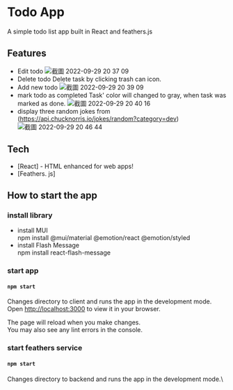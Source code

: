 # Todo App

A simple todo list app built in React and feathers.js

## Features

- Edit todo
![截圖 2022-09-29 20 37 09](https://user-images.githubusercontent.com/86973641/193184882-f2b8829a-d0a9-4bf6-81fd-f91f12ca1b7b.png)
- Delete todo
  Delete task by clicking trash can icon.
- Add new todo
![截圖 2022-09-29 20 39 09](https://user-images.githubusercontent.com/86973641/193185112-764a45b8-394c-4017-8a7a-489b36246efd.png)
- mark todo as completed
  Task' color will changed to gray, when task was marked as done.
![截圖 2022-09-29 20 40 16](https://user-images.githubusercontent.com/86973641/193185206-a19f52d0-785a-44bd-ba4b-23fcbb96cce6.png)
- display three random jokes from (https://api.chucknorris.io/jokes/random?category=dev)
![截圖 2022-09-29 20 46 44](https://user-images.githubusercontent.com/86973641/193185960-643e6924-86a3-4c5e-b0a1-04ce612f16ef.png)


## Tech

- [React] - HTML enhanced for web apps!
- [Feathers. js]

## How to start the app

### install library
- install MUI \
npm install @mui/material @emotion/react @emotion/styled 
- install Flash Message \
npm install react-flash-message

### start app

#### `npm start`
Changes directory to client and runs the app in the development mode.\
Open [http://localhost:3000](http://localhost:3000) to view it in your browser.

The page will reload when you make changes.\
You may also see any lint errors in the console.


### start feathers service

#### `npm start`
Changes directory to backend and runs the app in the development mode.\




